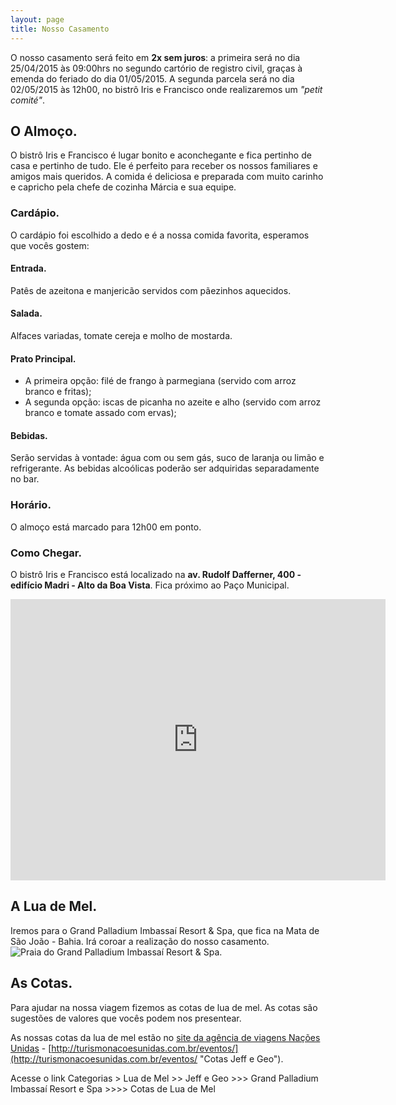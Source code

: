 ```yaml
---
layout: page
title: Nosso Casamento
---
```

<p>
O nosso  casamento será feito em <strong>2x sem juros</strong>: a primeira será no dia 25/04/2015 às 09:00hrs no segundo cartório de registro civil, graças à emenda do feriado do dia 01/05/2015. A segunda parcela será no dia 02/05/2015 às 12h00, no bistrô Iris e Francisco onde realizaremos um <em>"petit comité"</em>.
</p>

## O Almoço.

O bistrô Iris e Francisco é lugar bonito e aconchegante e fica pertinho de casa e pertinho de tudo. Ele é perfeito para receber os nossos familiares e amigos mais queridos. A comida é deliciosa e preparada com muito carinho e capricho pela chefe de cozinha Márcia e sua equipe.

### Cardápio.

O cardápio foi escolhido a dedo e é a nossa comida favorita, esperamos que vocês gostem:

#### Entrada.

Patês de azeitona e manjericão servidos com pãezinhos aquecidos.

#### Salada.

Alfaces variadas, tomate cereja e molho de mostarda.

#### Prato Principal.

* A primeira opção: filé de frango à parmegiana (servido com arroz branco e fritas);
* A segunda opção: iscas de picanha no azeite e alho (servido com arroz branco e tomate assado com ervas);

#### Bebidas.

Serão servidas à vontade: água com ou sem gás, suco de laranja ou limão e refrigerante. As bebidas alcoólicas poderão ser adquiridas separadamente no bar.

### Horário.

O almoço está marcado para 12h00 em ponto.

### Como Chegar.

O bistrô Iris e Francisco está localizado na <strong>av. Rudolf Dafferner, 400 - edifício Madri - Alto da Boa Vista</strong>. Fica próximo ao Paço Municipal.

<iframe width="600" height="450" frameborder="0" style="border:0" src="https://www.google.com/maps/embed/v1/place?q=Avenida%20Rudolf%20Dafferner%2C%20400%20Edif%C3%ADcio%20Madrid%20-%20Boa%20Vista%20-%20Sorocaba%2C%20S%C3%A3o%20Paulo&key=AIzaSyAHAEhhFTFT-9BOn92X6tGik0co9f39C6k"></iframe>

## A Lua de Mel.

Iremos para o Grand Palladium Imbassaí Resort & Spa, que fica na Mata de São João - Bahia. Irá coroar a realização do nosso casamento.
<br />
<img src="../public/img/imbassai11.jpg" alt="Praia do Grand Palladium Imbassaí Resort & Spa." />

## As Cotas.

Para ajudar na nossa viagem fizemos as cotas de lua de mel. As cotas são sugestões de valores que vocês podem nos presentear.

As nossas cotas da lua de mel estão no [site da agência de viagens Nações Unidas](http://turismonacoesunidas.com.br/eventos/ "Cotas Jeff e Geo") - [http://turismonacoesunidas.com.br/eventos/](http://turismonacoesunidas.com.br/eventos/ "Cotas Jeff e Geo").

Acesse o link Categorias > Lua de Mel >> Jeff e Geo >>> Grand Palladium Imbassaí Resort e Spa >>>> Cotas de Lua de Mel
